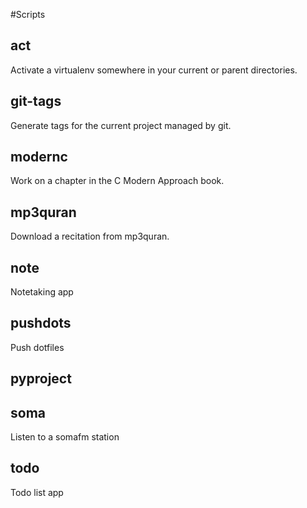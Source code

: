 #Scripts

## act
Activate a virtualenv somewhere in your current or parent directories.

## git-tags
Generate tags for the current project managed by git.

## modernc
Work on a chapter in the C Modern Approach book.

## mp3quran
Download a recitation from mp3quran.

## note
Notetaking app

## pushdots
Push dotfiles

## pyproject
## soma
Listen to a somafm station

## todo
Todo list app
